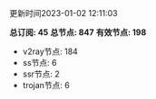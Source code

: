 更新时间2023-01-02 12:11:03

**总订阅: 45**
**总节点: 847**
**有效节点: 198**
- v2ray节点: 184
- ss节点: 6
- ssr节点: 2
- trojan节点: 6
